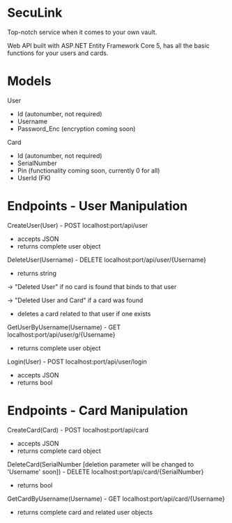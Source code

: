 # SecuLink
Top-notch service when it comes to your own vault.

Web API built with ASP.NET Entity Framework Core 5, has all the basic functions for your users and cards.

# Models
User
- Id (autonumber, not required)
- Username
- Password_Enc (encryption coming soon)

Card
- Id (autonumber, not required)
- SerialNumber
- Pin (functionality coming soon, currently 0 for all)
- UserId (FK)

# Endpoints - User Manipulation
CreateUser(User) - POST
localhost:port/api/user 
- accepts JSON
- returns complete user object

DeleteUser(Username) - DELETE
localhost:port/api/user/{Username}
- returns string

 -> "Deleted User" if no card is found that binds to that user

 -> "Deleted User and Card" if a card was found
- deletes a card related to that user if one exists

GetUserByUsername(Username) - GET
localhost:port/api/user/g/{Username}
- returns complete user object

Login(User) - POST
localhost:port/api/user/login
- accepts JSON
- returns bool

# Endpoints - Card Manipulation
CreateCard(Card) - POST
localhost:port/api/card
- accepts JSON
- returns complete card object

DeleteCard(SerialNumber [deletion parameter will be changed to 'Username' soon]) - DELETE
localhost:port/api/card/{SerialNumber}
- returns bool

GetCardByUsername(Username) - GET
localhost:port/api/card/{Username}
- returns complete card and related user objects